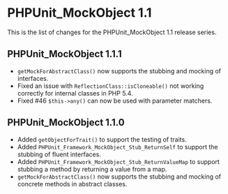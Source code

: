 PHPUnit_MockObject 1.1
======================

This is the list of changes for the PHPUnit_MockObject 1.1 release series.

PHPUnit_MockObject 1.1.1
------------------------

* `getMockForAbstractClass()` now supports the stubbing and mocking of interfaces.
* Fixed an issue with `ReflectionClass::isCloneable()` not working correctly for internal classes in PHP 5.4.
* Fixed #46 `$this->any()` can now be used with parameter matchers.

PHPUnit_MockObject 1.1.0
------------------------

* Added `getObjectForTrait()` to support the testing of traits.
* Added `PHPUnit_Framework_MockObject_Stub_ReturnSelf` to support the stubbing of fluent interfaces.
* Added `PHPUnit_Framework_MockObject_Stub_ReturnValueMap` to support stubbing a method by returning a value from a map.
* `getMockForAbstractClass()` now supports the stubbing and mocking of concrete methods in abstract classes.
